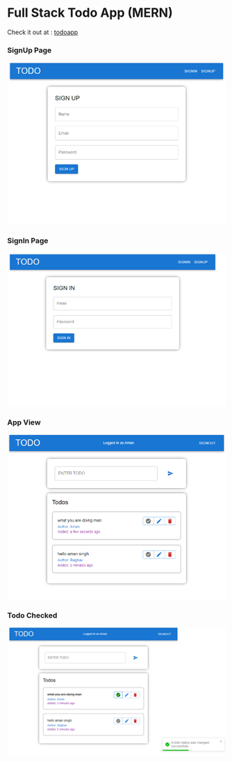 # Full Stack Todo App (MERN)

Check it out at : [todoapp](https://aman-todoapp.netlify.app/)

### SignUp Page

![Signup page](/public/images/ss4.png "Signup page")

### SignIn Page

![Signin page](/public/images/ss3.png "Signin page")

### App View

![app view](/public/images/ss1.png "app view")

### Todo Checked

![todo checked](/public/images/ss2.png "todo checked")
